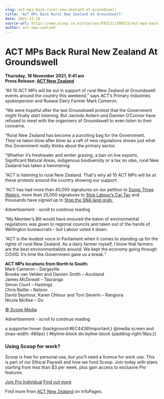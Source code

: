 ```yaml
---
slug: act-mps-back-rural-new-zealand-at-groundswell
title: "ACT MPs Back Rural New Zealand At Groundswell"
date: 2021-11-18
source-url: https://www.scoop.co.nz/stories/PA2111/S00212/act-mps-back-rural-new-zealand-at-groundswell.htm
author: act-new-zealand
---
```

ACT MPs Back Rural New Zealand At Groundswell
=============================================

**Thursday, 18 November 2021, 9:41 am**  
**Press Release: [ACT New Zealand](https://info.scoop.co.nz/ACT_New_Zealand)**

“All 10 ACT MPs will be out in support of rural New Zealand at Groundswell events around the country this weekend,” says ACT’s Primary Industries spokesperson and Ruawai Dairy Farmer Mark Cameron.

  
“We were hopeful after the last Groundswell protest that the Government might finally start listening. But Jacinda Ardern and Damien O’Connor have refused to meet with the organisers of Groundswell to even listen to their concerns.

“Rural New Zealand has become a punching bag for the Government. They’ve taken blow after blow as a raft of new regulations shows just what this Government really thinks about the primary sector.

“Whether it’s freshwater and winter grazing, a ban on live exports, Significant Natural Areas, indigenous biodiversity or a tax on utes, rural New Zealand has taken a hammering.

“ACT is listening to rural New Zealand. That's why all 10 ACT MPs will be at these protests around the country showing our support.

“ACT has had more than 40,000 signatures on our petition to [Dump Three Waters](https://2wl8jzc3.r.eu-west-1.awstrack.me/L0/https:%2F%2Fwww.act.org.nz%2Fthreewaters%3Futm_source=encharge%26utm_medium=email%26utm_campaign=My%2BBroadcast%26utm_content=ACT%2BMPs%2Bback%2Brural%2BNew%2BZealand%2Bat%2BGroundswell%25C2%25A0/1/0102017d2fa7a23a-4608e673-657a-4e64-a098-f3734815cbd9-000000/lZAR0ZGV555AAt_t92mB0oBCsyI=245), more than 25,000 signatures to [Stop Labour’s Car Tax](https://2wl8jzc3.r.eu-west-1.awstrack.me/L0/https:%2F%2Fwww.act.org.nz%2Fcartax%3Futm_source=encharge%26utm_medium=email%26utm_campaign=My%2BBroadcast%26utm_content=ACT%2BMPs%2Bback%2Brural%2BNew%2BZealand%2Bat%2BGroundswell%25C2%25A0/1/0102017d2fa7a23a-4608e673-657a-4e64-a098-f3734815cbd9-000000/fSKkbuVTRlqUlHixXz8OBbKJUUU=245) and thousands have signed up to [Stop the SNA land grab.](https://2wl8jzc3.r.eu-west-1.awstrack.me/L0/https:%2F%2Fwww.act.org.nz%2Fsna%3Futm_source=encharge%26utm_medium=email%26utm_campaign=My%2BBroadcast%26utm_content=ACT%2BMPs%2Bback%2Brural%2BNew%2BZealand%2Bat%2BGroundswell%25C2%25A0/1/0102017d2fa7a23a-4608e673-657a-4e64-a098-f3734815cbd9-000000/h6KP6XGXk_ZVlA8_eTaHM04pFgE=245)

Advertisement - scroll to continue reading





“My Member’s Bill would have ensured the baton of environmental regulations was given to regional councils and taken out of the hands of Wellington bureaucrats – but Labour voted it down.

“ACT is the loudest voice in Parliament when it comes to standing up for the rights of rural New Zealand. As a dairy farmer myself, I know that farmers are the best environmentalists around. We kept the economy going through COVID. It’s time the Government gave us a break.”

  
**ACT MPs locations from North to South:**   
Mark Cameron – Dargaville   
Brooke van Velden and Damien Smith – Auckland   
James McDowall – Tauranga   
Simon Court – Hastings   
Chris Baillie – Nelson   
David Seymour, Karen Chhour and Toni Severin – Rangiora   
Nicole McKee – Go

[© Scoop Media](http://www.scoop.co.nz/about/terms.html)  

Advertisement - scroll to continue reading



a.supporter:hover {background:#EC4438!important;} @media screen and (max-width: 480px) { #byline-block div.byline-block {padding-right:16px;}}

### Using Scoop for work?

Scoop is free for personal use, but you’ll need a licence for work use. This is part of our Ethical Paywall and how we fund Scoop. Join today with plans starting from less than $3 per week, plus gain access to exclusive _Pro_ features.  
  
[Join Pro Individual](https://pro.scoop.co.nz/Individual/?from=ProIn24) [Find out more](https://pro.scoop.co.nz/using-scoop-for-work/?from=ProIn24)

Find more from [ACT New Zealand](https://info.scoop.co.nz/ACT_New_Zealand) on InfoPages.